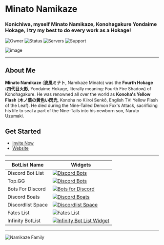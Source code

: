 # **Minato Namikaze**

### Konichiwa, myself Minato Namikaze, Konohagakure Yondaime Hokage, I try my best to do every work as a Hokage! 


![Owner](https://api.discordlist.space/v2/bots/779559821162315787/badge?property=owner&style=for-the-badge&color=orange) ![Status](https://top.gg/api/widget/status/779559821162315787.svg)  ![Servers](https://top.gg/api/widget/servers/779559821162315787.svg) ![Support](https://api.discordlist.space/v2/bots/779559821162315787/badge?property=support&style=flat-square&color=orange) 

![image](https://i.imgur.com/FzgLCHM.jpeg)

***

## About Me

**Minato Namikaze** (**波風ミナト**, Namikaze Minato) was the **Fourth Hokage** (**四代目火影**, Yondaime Hokage, literally meaning: Fourth Fire Shadow) of Konohagakure. He was renowned all over the world as **Konoha's Yellow Flash** (**木ノ葉の黄色い閃光**, Konoha no Kiiroi Senkō, English TV: Yellow Flash of the Leaf). He died during the Nine-Tailed Demon Fox's Attack, sacrificing his life to seal a part of the Nine-Tails into his newborn son, Naruto Uzumaki.


## Get Started

- [Invite Now ](https://discord.com/oauth2/authorize?client_id=779559821162315787&permissions=8&redirect_uri=https%3A%2F%2Fminatonamikaze-invites.herokuapp.com%2Finvite&scope=applications.commands%20bot&response_type=code&state=cube12345%3F%2FDiscord%20Bot%20List%20%28Description%29)
- [Website](https://minato-namikaze.rtfd.io)

***


BotList Name | Widgets
------------     | -------------
Discord Bot List |  [![Discord Bots](https://discordbotlist.com/api/v1/bots/779559821162315787/widget)](https://discordbotlist.com/bots/779559821162315787)
Top.GG           | [![Discord Bots](https://top.gg/api/widget/779559821162315787.svg)](https://top.gg/bot/779559821162315787)
Bots For Discord | [![Bots for Discord](https://botsfordiscord.com/api/bot/779559821162315787/widget)](https://botsfordiscord.com/bots/779559821162315787)
Discord Boats    | [![Discord Boats](https://discord.boats/api/widget/779559821162315787)](https://discord.boats/bot/779559821162315787)
Discordlist Space| [![Discordlist Space](https://api.discordlist.space/v2/bots/779559821162315787/widget?background=7289DA&radius=10 "Minato Namikaze's Widget")](https://discordlist.space/bot/779559821162315787/)
Fates List       | [![Fates List](https://fateslist.xyz/api/bots/779559821162315787/widget?format=png "Minato Namikaze's Widget")](https://fateslist.xyz/bot/779559821162315787/)
Infinity BotList | [![Infinity Bot List Widget](https://infinitybotlist.com/bots/779559821162315787/widget?size=large)](https://infinitybotlist.com/bots/779559821162315787)

***

![Namikaze Family](https://media.discordapp.net/attachments/777918705098686465/813086521481232414/image0.jpg)

